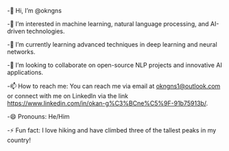 -👋 Hi, I’m @okngns

-👀 I’m interested in machine learning, natural language processing, and AI-driven technologies.

-🌱 I’m currently learning advanced techniques in deep learning and neural networks.

-💞️ I’m looking to collaborate on open-source NLP projects and innovative AI applications.

-📫 How to reach me: You can reach me via email at okngns1@outlook.com or  connect with me on LinkedIn via the link https://www.linkedin.com/in/okan-g%C3%BCne%C5%9F-91b75913b/.

-😄 Pronouns: He/Him

-⚡ Fun fact: I love hiking and have climbed three of the tallest peaks in my country!

<!---
okngns/okngns is a ✨ special ✨ repository because its `README.md` (this file) appears on your GitHub profile.
You can click the Preview link to take a look at your changes.
--->
